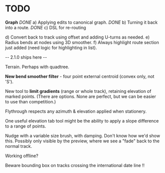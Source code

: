 

# TODO

**Graph**
_DONE_ a) Applying edits to canonical graph.
_DONE_ b) Turning it back into a route.
_DONE_ c) DSL for re-routing

d) Convert back to track using offset and adding U-turns as needed.
e) Radius bends at nodes using 3D smoother.
f) Always highlight route section just added (need logic for highlighting in list).

-- 2.1.0 ships here --

Terrain. Perhaps with quadtree.

**New bend smoother filter** - four point external centroid (convex only, not 'S').

New tool to **limit gradients** (range or whole track), retaining elevation of marked points.
(There are options. None are perfect, but we can be easier to use than competition.)

Flythrough respects any azimuth & elevation applied when stationery.

One useful elevation tab tool might be the ability to apply a slope difference to a range of points.

Nudge with a variable size brush, with damping. Don't know how we'd show this.
Possibly only visible by the preview, where we see a "fade" back to the normal track.

Working offline?

Beware bounding box on tracks crossing the international date line !!
